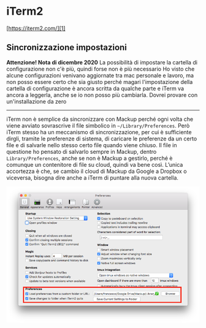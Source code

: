 # iTerm2
[https://iterm2.com/][1]

## Sincronizzazione impostazioni

**Attenzione! Nota di dicembre 2020**
La possibilità di impostare la cartella di configurazione non c'è più, quindi forse non è più necessario
Ho visto che alcune configurazioni venivano aggiornate tra mac personale e lavoro, ma non posso essere certo che sia giusto perché magari l'impostazione della cartella di configurazione è ancora scritta da qualche parte e iTerm va ancora a leggerla, anche se io non posso più cambiarla.
Dovrei provare con un'installazione da zero

----

iTerm non è semplice da sincronizzare con Mackup perché ogni volta che viene avviato sovrascrive il file simbolico in `~/Library/Preferences`.
Però iTerm stesso ha un meccanismo di sincronizzazione, per cui è sufficiente dirgli, tramite le preferenze di sistema, di caricare le preferenze da un certo file e di salvarle nello stesso certo file quando viene chiuso.
Il file in questione ho pensato  di salvarlo sempre in Mackup, dentro `Library/Preferences`, anche se non è Mackup a gestirlo, perché è comunque un contenitore di file su cloud, quindi va bene così.
L’unica accortezza è che, se cambio il cloud di Mackup da Google a Dropbox o viceversa, bisogna dire anche a iTerm di puntare alla nuova cartella.

![Screenshot](iterm2.png)


[1]:	https://iterm2.com/
